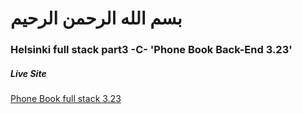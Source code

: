 # بسم الله الرحمن الرحيم
### Helsinki full stack part3 -C-  'Phone Book Back-End 3.23'
    

##### Live Site 
[Phone Book full stack 3.23](https://pacific-mesa-80615.herokuapp.com/)